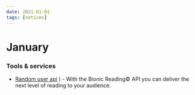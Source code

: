 ```yaml
---
date: 2021-01-01
tags: [notices]
---
```


# January

### Tools & services

* [Random user api](https://randomuser.me/api/) ) - With the Bionic Reading© API you can deliver the next level of reading to your audience.